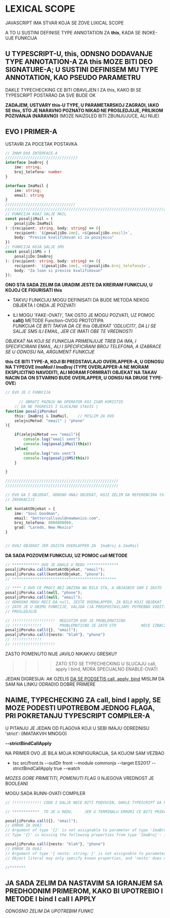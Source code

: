 # LEXICAL SCOPE

JAVASCRIPT IMA STVAR KOJA SE ZOVE LIXICAL SCOPE

A TO U SUSTINI DEFINISE TYPE ANNOTATION ZA **this**, KADA SE INOKE-UJE FUNKCIJA

## U TYPESCRIPT-U, this, ODNSNO DODAVANJE TYPE ANNOTATION-A ZA this MOZE BITI DEO SIGNATURE-A; U SUSTINI DEFINISEM MU TYPE ANNOTATION, KAO PSEUDO PARAMETRU

DAKLE TYPECHECKING CE BITI OBAVLJEN I ZA this, KAKO BI SE TYPESCRIPT POSTARAO DA SVE BUDE OK

**ZADAJEM, USTVARY this-U TYPE, U PARAMETARSKOJ ZAGRADI, IAKO SE this, STO JE NARAVNO POZNATO NIKAD NE PROSLEDJUJE, PRILIKOM POZIVANJA (NARAVNO)** (MOZE NAIZGLED BITI ZBUNJUJUCE, ALI NIJE)

## EVO I PRIMER-A

USTAVRI ZA POCETAK POSTAVKA

```typescript
// IMAM DVA INTERFACE-A
////////////////////////////////
interface ImaBroj {
    ime: string;
    broj_telefona: number
}

interface ImaMail {
    ime: string;
    email: string
}
///////////////////////////////
///////////////////////////////////////////////////////////////////////////////////
// FUNKCIJA KOAJ SALJE MAIL
const posaljiMail = (
    posaljiDo:ImaMail
) :{recipient: string, body: string} => ({
    recipient: `${posaljiDo.ime}, <${posaljiDo.email}>`,
    body: "Previse kvalifikovan si za pozajmicu"
})
// FUNKCIJA KOJA SALJE SMS
const posaljiSMS = (
    posaljiDo:ImaBroj
): {recipient: string, body: string} => ({
    recipient: `${posaljiDo.ime}, <${posaljiDo.broj_telefona}>`,
    body: "Za loan si previse kvalifikovan"
});
```

**ONO STA SADA ZELIM DA URADIM JESTE DA KREIRAM FUNKCIJU, U KOJOJ CE FIGURISATI this**

- TAKVU FUNKCIJU MOGU DEFINISATI DA BUDE METODA NEKOG OBJEKTA I ONDA JE POZVATI

- ILI MOGU 'FAKE-OVATI', TAK OSTO JE MOGU POZVATI, UZ POMOC **call()** METODE Function-OVOG PROTOTIPA  
*FUNKCIJA CE BITI TAKVA DA CE this OBJEKAT 'ODLUCITI', DA LI SE SALJE SMS ILI EMAIL, JER CE IMATI OBE TE VREDNOSTI*

*OBJEKAT NA KOJI SE FUNKCIJA PRIMENJUJE TREB DA IMA, I SPECIFICIRANI EMAIL, ALI I SPECIFICIRANI BROJ TELEFONA, A IZABRACE SE U ODNOSU NA, ARGUMENT FUNKCIJE*

**this CE BITI TYPE-A, KOJI BI PREDSTAVLAJO OVERLAPPER-A, U ODNOSU NA TYPEOVE *ImaMail I ImaBroj* (TYPE OVERLAPPER-A NE MORAM EKSPLICITNO NAVODITI, ALI MORAM FORMIRATI OBJEKAT NA TAKAV NACIN DA ON STVARNO BUDE OVERLAPPER, U ODNSU NA DRUGE TYPE-OVE**)

```typescript
// EVO JE I FUNKCIJA
      
      // OBRATI PAZNJU NA OPERATOR KOJ ISAM KORISTIO
    // DA NE POGRESIS I SLUCAJNO STAVIS |
function posaljiPoruku(
    this: ImaBroj & ImaMail,    // MISLIM ZA OVO
    zelejniMetod: "email" | "phone"
){

    if(zelejniMetod === "email"){
        console.log("email sent")
        console.log(posaljiMail(this))
    }else{
        console.log("sms sent")
        console.log(posaljiSMS(this))
    }

}

//////////////////////////////////////////////////
//////////////////////////////////////////////////

// EVO GA I OBJEKAT, ODNSNO ONAJ OBJEKAT, KOJI ZELIM DA REFERENCIRA this MOJE FUNKCIJE, PRI
// INVOKACIJI

let kontaktObjekat = {
    ime: "Soul Goodman",
    email: "bettercallsoul@newmwxico.com",
    broj_telefona: 8080808080,
    grad: "Laredo, New Mexico"
}


// OVAJ OBJEKAT JER ZAISTA OVERLAPPER ZA  ImaBroj & ImaMail
```

**DA SADA POZOVEM FUNKCIJU, UZ POMOC call METODE**

```typescript
// ************ OVO JE DAKLE U REDU **************
posaljiPoruku.call(kontaktObjekat, "email");
posaljiPoruku.call(kontaktObjekat, "phone");
// **********************************************

// **** I OVO CE PROCI BEZ OBZIRA NA BILO STA, A OBJASNIO SAM I ZASTO
posaljiPoruku.call(null, "phone");
posaljiPoruku.call(null, "email");
// ODNOSNO MOGU RECI DA null, JESTE OVERALAPPER, ZA BILO KOJI OBJEKAT
// ZATO JE U OBIMU FUNKCIJE, VALJDA (JA PREDPOSTAVLJAM) POTREBNO VODITI RACUNA I KADA SE ON
// PROSLEDJUJE

// !!!!!!!!!!!!!!!!!!!  MEDJUTIM OVO JE PROBLEMATICNO
// !!!!!!!!!!!!!        PROBLEMATICNO JE ZATO STO           NECE IZBACITI ERROR A TREBALO BI
posaljiPoruku.call({}, "email");
posaljiPoruku.call({nesto: "blah"}, "phone")
// !!!!!!!!!!!!!
// !!!!!!!!!!!!!!!!!!!
```

ZASTO POMENUTO NIJE JAVILO NIKAKVU GRESKU?

>>>> ZATO STO SE TYPECHECKING U SLUCAJU call, apply I bind, MORA SPECIJALNO ENABLE-OVATI

JEDAN DIGRESIJA: AK OZELIS [DA SE PODSETIS call, apply, bind](https://github.com/Rade58/apis_trying_out_and_practicing/blob/master/JAVASCRIPT%20OBJASNJENJA/12.%20this%20I%20bind()%2C%20call()%2C%20apply().md#one-i-call-i-apply-mi-omogucavaju-da-prosledim-objekat-argument-koji-predstavlja-vrednost-this-a-pri-funkciine-invokacije) MISLIM DA SAM NA LINKU ODRADIO DOBRE PRIMERE

## NAIME, TYPECHECKING ZA call, bind I apply, SE MOZE PODESTI UPOTREBOM JEDNOG FLAGA, PRI POKRETANJU TYPESCRIPT COMPILER-A

U PITANJU JE JEDAN OD FLAGOVA KOJI U SEBI IMAJU ODREDNISU 'strict': (IMATAKVIH MNOGO)

**--strictBindCallApply**

NA PRIMER OVO JE BILA MOJA KONFIGURACIJA, SA KOJOM SAM VEZBAO

- tsc src/front.ts --outDir front --module commonjs --target ES2017 --strictBindCallApply true --watch

*MOZES GORE PRIMETITI, POMENUTI FLAG* (I NJEGOVA VREDNOST JE BOOLEAN)

MOGU SADA RUNN-OVATI COMPILER

```typescript
// !!!!!!!!!!!!! CODE I DALJE NECE BITI PODVUCEN, DAKLE TYPESCRIPT GA NECE PODVUCI

// ************  TO JE U REDU,     JER U TERMINALU ERRORI CE BITI PRIKAZANI

posaljiPoruku.call({}, "email");
// ERROR ZA OVAJ
// Argument of type '{}' is not assignable to parameter of type 'ImaBroj & ImaMail'.
// Type '{}' is missing the following properties from type 'ImaBroj': ime, broj_telefona

posaljiPoruku.call({nesto: "blah"}, "phone")
// ERROR ZA OVAJ
// Argument of type '{ nesto: string; }' is not assignable to parameter of type 'ImaBroj & ImaMail'
// Object literal may only specify known properties, and 'nesto' does not exist in type 'ImaBroj & ImaMail'

//*******
```

## JA SADA ZELIM DA NASTAVIM SA IGRANJEM SA PREDHODNIM PRIMEROM, KAKO BI UPOTREBIO I METODE I bind I call I APPLY

*ODNOSNO ZELIM DA UPOTREBIM FUNKC*

```typescript

```
